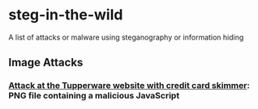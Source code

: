 # steg-in-the-wild
A list of attacks or malware using steganography or information hiding

## Image Attacks

### [Attack at the Tupperware website with credit card skimmer](https://blog.malwarebytes.com/hacking-2/2020/03/criminals-hack-tupperware-website-with-credit-card-skimmer/): PNG file containing a malicious JavaScript 
